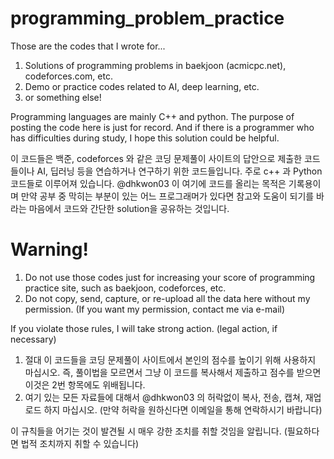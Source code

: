 # programming_problem_practice

Those are the codes that I wrote for...

1. Solutions of programming problems in baekjoon (acmicpc.net), codeforces.com, etc.
2. Demo or practice codes related to AI, deep learning, etc.
3. or something else!

Programming languages are mainly C++ and python.
The purpose of posting the code here is just for record. And if there is a programmer who has difficulties during study, I hope this solution could be helpful.

이 코드들은 백준, codeforces 와 같은 코딩 문제풀이 사이트의 답안으로 제출한 코드들이나 AI, 딥러닝 등을 연습하거나 연구하기 위한 코드들입니다. 주로 c++ 과 Python 코드들로 이루어져 있습니다.
@dhkwon03 이 여기에 코드를 올리는 목적은 기록용이며 만약 공부 중 막히는 부분이 있는 어느 프로그래머가 있다면 참고와 도움이 되기를 바라는 마음에서 코드와 간단한 solution을 공유하는 것입니다.




# Warning!
1. Do not use those codes just for increasing your score of programming practice site, such as baekjoon, codeforces, etc.
2. Do not copy, send, capture, or re-upload all the data here without my permission. (If you want my permission, contact me via e-mail)

If you violate those rules, I will take strong action. (legal action, if necessary)

1. 절대 이 코드들을 코딩 문제풀이 사이트에서 본인의 점수를 높이기 위해 사용하지 마십시오. 즉, 풀이법을 모르면서 그냥 이 코드를 복사해서 제출하고 점수를 받으면 이것은 2번 항목에도 위배됩니다. 
2. 여기 있는 모든 자료들에 대해서 @dhkwon03 의 허락없이 복사, 전송, 캡쳐, 재업로드 하지 마십시오. (만약 허락을 원하신다면 이메일을 통해 연락하시기 바랍니다)

이 규칙들을 어기는 것이 발견될 시 매우 강한 조치를 취할 것임을 알립니다. (필요하다면 법적 조치까지 취할 수 있습니다)

